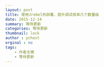 ```yaml
---
layout: post
title: 使用Jrebel热部署，提升调试效率几个数量级
date: 2015-12-14
summary: 等待更新
categories: 等待更新
thumbnail: lock
author : ychost
orginal : no
tags:
    - 作者太懒
    - 等待更新
---
```

